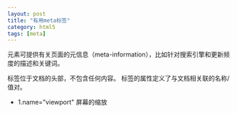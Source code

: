 ```yaml
---
layout: post
title: "有用meta标签"
category: html5
tags: [meta]
---
```

<meta> 元素可提供有关页面的元信息（meta-information），比如针对搜索引擎和更新频度的描述和关键词。

<meta> 标签位于文档的头部，不包含任何内容。<meta> 标签的属性定义了与文档相关联的名称/值对。

<!-- more -->

- 1.name="viewport" 屏幕的缩放

